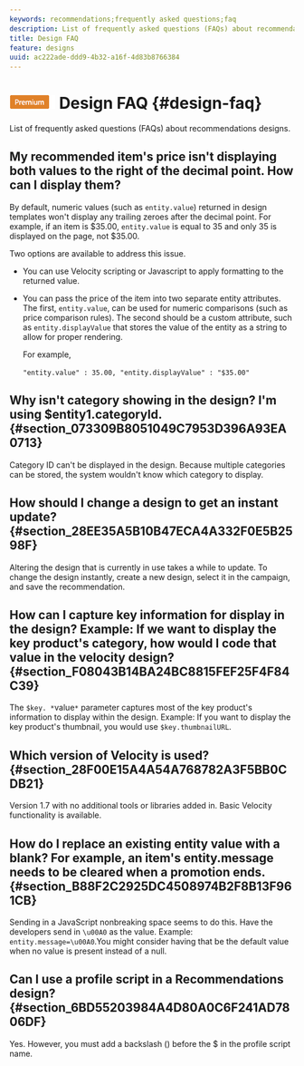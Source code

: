 ```yaml
---
keywords: recommendations;frequently asked questions;faq
description: List of frequently asked questions (FAQs) about recommendations designs.
title: Design FAQ
feature: designs
uuid: ac222ade-ddd9-4b32-a16f-4d83b8766384
---
```


# ![PREMIUM](/help/assets/premium.png) Design FAQ {#design-faq}

List of frequently asked questions (FAQs) about recommendations designs.

## My recommended item's price isn't displaying both values to the right of the decimal point. How can I display them?

By default, numeric values (such as `entity.value`) returned in design templates won't display any trailing zeroes after the decimal point. For example, if an item is $35.00, `entity.value` is equal to 35 and only 35 is displayed on the page, not $35.00. 

Two options are available to address this issue. 

* You can use Velocity scripting or Javascript to apply formatting to the returned value.

* You can pass the price of the item into two separate entity attributes. The first, `entity.value`, can be used for numeric comparisons (such as price comparison rules). The second should be a custom attribute, such as `entity.displayValue` that stores the value of the entity as a string to allow for proper rendering.

  For example,

  `"entity.value" : 35.00, "entity.displayValue" : "$35.00"`

## Why isn't category showing in the design? I'm using $entity1.categoryId. {#section_073309B8051049C7953D396A93EA0713}

Category ID can't be displayed in the design. Because multiple categories can be stored, the system wouldn't know which category to display.

## How should I change a design to get an instant update? {#section_28EE35A5B10B47ECA4A332F0E5B2598F}

Altering the design that is currently in use takes a while to update. To change the design instantly, create a new design, select it in the campaign, and save the recommendation.

## How can I capture key information for display in the design? Example: If we want to display the key product's category, how would I code that value in the velocity design? {#section_F08043B14BA24BC8815FEF25F4F84C39}

The `$key. *`value`*` parameter captures most of the key product's information to display within the design. Example: If you want to display the key product's thumbnail, you would use `$key.thumbnailURL`.

## Which version of Velocity is used? {#section_28F00E15A4A54A768782A3F5BB0CDB21}

Version 1.7 with no additional tools or libraries added in. Basic Velocity functionality is available.

## How do I replace an existing entity value with a blank? For example, an item's entity.message needs to be cleared when a promotion ends. {#section_B88F2C2925DC4508974B2F8B13F961CB}

Sending in a JavaScript nonbreaking space seems to do this. Have the developers send in `\u00A0` as the value. Example: `entity.message=\u00A0`.You might consider having that be the default value when no value is present instead of a null.

## Can I use a profile script in a Recommendations design? {#section_6BD55203984A4D80A0C6F241AD7806DF}

Yes. However, you must add a backslash (\) before the $ in the profile script name. 
